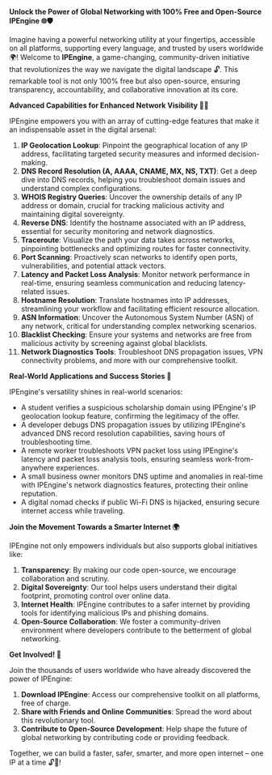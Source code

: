 **Unlock the Power of Global Networking with 100% Free and Open-Source IPEngine 🌐🛡️**

Imagine having a powerful networking utility at your fingertips, accessible on all platforms, supporting every language, and trusted by users worldwide 🌍! Welcome to **IPEngine**, a game-changing, community-driven initiative that revolutionizes the way we navigate the digital landscape 🔓. This remarkable tool is not only 100% free but also open-source, ensuring transparency, accountability, and collaborative innovation at its core.

**Advanced Capabilities for Enhanced Network Visibility 🕵️‍♀️**

IPEngine empowers you with an array of cutting-edge features that make it an indispensable asset in the digital arsenal:

1. **IP Geolocation Lookup**: Pinpoint the geographical location of any IP address, facilitating targeted security measures and informed decision-making.
2. **DNS Record Resolution (A, AAAA, CNAME, MX, NS, TXT)**: Get a deep dive into DNS records, helping you troubleshoot domain issues and understand complex configurations.
3. **WHOIS Registry Queries**: Uncover the ownership details of any IP address or domain, crucial for tracking malicious activity and maintaining digital sovereignty.
4. **Reverse DNS**: Identify the hostname associated with an IP address, essential for security monitoring and network diagnostics.
5. **Traceroute**: Visualize the path your data takes across networks, pinpointing bottlenecks and optimizing routes for faster connectivity.
6. **Port Scanning**: Proactively scan networks to identify open ports, vulnerabilities, and potential attack vectors.
7. **Latency and Packet Loss Analysis**: Monitor network performance in real-time, ensuring seamless communication and reducing latency-related issues.
8. **Hostname Resolution**: Translate hostnames into IP addresses, streamlining your workflow and facilitating efficient resource allocation.
9. **ASN Information**: Uncover the Autonomous System Number (ASN) of any network, critical for understanding complex networking scenarios.
10. **Blacklist Checking**: Ensure your systems and networks are free from malicious activity by screening against global blacklists.
11. **Network Diagnostics Tools**: Troubleshoot DNS propagation issues, VPN connectivity problems, and more with our comprehensive toolkit.

**Real-World Applications and Success Stories 🚀**

IPEngine's versatility shines in real-world scenarios:

* A student verifies a suspicious scholarship domain using IPEngine's IP geolocation lookup feature, confirming the legitimacy of the offer.
* A developer debugs DNS propagation issues by utilizing IPEngine's advanced DNS record resolution capabilities, saving hours of troubleshooting time.
* A remote worker troubleshoots VPN packet loss using IPEngine's latency and packet loss analysis tools, ensuring seamless work-from-anywhere experiences.
* A small business owner monitors DNS uptime and anomalies in real-time with IPEngine's network diagnostics features, protecting their online reputation.
* A digital nomad checks if public Wi-Fi DNS is hijacked, ensuring secure internet access while traveling.

**Join the Movement Towards a Smarter Internet 🌍**

IPEngine not only empowers individuals but also supports global initiatives like:

1. **Transparency**: By making our code open-source, we encourage collaboration and scrutiny.
2. **Digital Sovereignty**: Our tool helps users understand their digital footprint, promoting control over online data.
3. **Internet Health**: IPEngine contributes to a safer internet by providing tools for identifying malicious IPs and phishing domains.
4. **Open-Source Collaboration**: We foster a community-driven environment where developers contribute to the betterment of global networking.

**Get Involved! 🌟**

Join the thousands of users worldwide who have already discovered the power of IPEngine:

1. **Download IPEngine**: Access our comprehensive toolkit on all platforms, free of charge.
2. **Share with Friends and Online Communities**: Spread the word about this revolutionary tool.
3. **Contribute to Open-Source Development**: Help shape the future of global networking by contributing code or providing feedback.

Together, we can build a faster, safer, smarter, and more open internet – one IP at a time 🔓🚀!